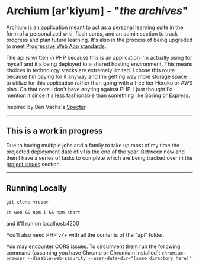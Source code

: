 # Archium [ar'kiyum] - "*the archives*"

Archium is an application meant to act as a personal learning suite in the form of a personalized wiki, flash cards, and an admin section to track progress and plan future learning. It's also in the process of being upgraded to meet [Progressive Web App standards](https://developers.google.com/web/progressive-web-apps/).

The api is written in PHP because this is an application I'm actually using for myself and it's being deployed to a shared hosting environment. This means choices in technology stacks are extremely limited. I chose this route because I'm paying for it anyway and I'm getting way more storage space to utilize for this application rather than going with a free tier Heroku or AWS plan. On that note I don't have anyting against PHP. I just thought I'd mention it since it's less fashionable than something like Spring or Express.

Inspired by Ben Vacha's [Specter](https://github.com/benvacha/specter).


---
## This is a work in progress
Due to having multiple jobs and a family to take up most of my time the projected deployment date of v1 is the end of the year. Between now and then I have a series of tasks to complete which are being tracked over in the [project issues](https://gitlab.com/steve.whitmore/archium/issues) section.


---

## Running Locally
```git clone <repo>```

```cd web && npm i && npm start```

and it'll run on localhost:4200

You'll also need PHP v7+ with all the contents of the "api" folder.

You may encounter CORS issues. To circumvent them run the following command (assuming you have Chrome or Chromium installed):
```chromium-browser --disable-web-security --user-data-dir="[some directory here]"```